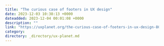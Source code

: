 ```yaml
---
title: "The curious case of footers in UX design"
date: 2023-12-03 10:38:13 +0000
dateadded: 2023-12-04 00:01:08 +0000
description: ""
link: "https://uxplanet.org/the-curious-case-of-footers-in-ux-design-806ad092f2ad?source=rss----819cc2aaeee0---4"
category:
directory: _directory/ux-planet.md
---
```

